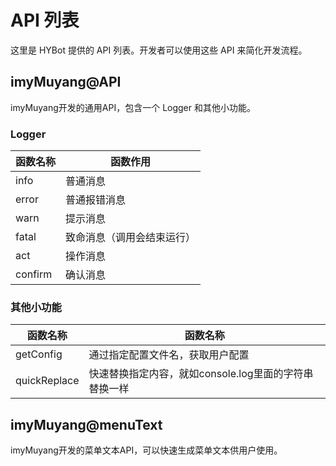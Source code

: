 # API 列表

这里是 HYBot 提供的 API 列表。开发者可以使用这些 API 来简化开发流程。

## imyMuyang@API

imyMuyang开发的通用API，包含一个 Logger 和其他小功能。

### Logger

| 函数名称 | 函数作用                   |
| -------- | -------------------------- |
| info     | 普通消息                   |
| error    | 普通报错消息               |
| warn     | 提示消息                   |
| fatal    | 致命消息（调用会结束运行） |
| act      | 操作消息                   |
| confirm  | 确认消息                   |

### 其他小功能

| 函数名称     | 函数名称                                              |
| ------------ | ----------------------------------------------------- |
| getConfig    | 通过指定配置文件名，获取用户配置                      |
| quickReplace | 快速替换指定内容，就如console.log里面的字符串替换一样 |

## imyMuyang@menuText

imyMuyang开发的菜单文本API，可以快速生成菜单文本供用户使用。